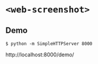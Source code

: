 # `<web-screenshot>`

## Demo
```
$ python -m SimpleHTTPServer 8000
```
http://localhost:8000/demo/
